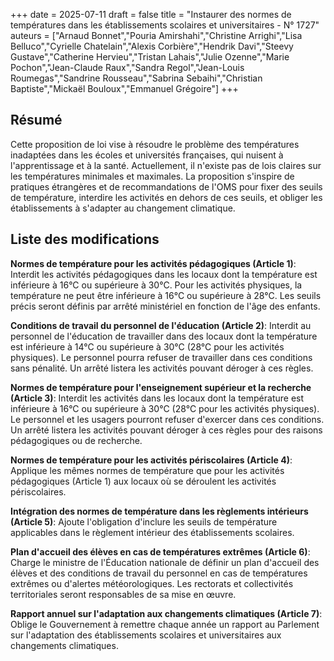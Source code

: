 +++
date = 2025-07-11
draft = false
title = "Instaurer des normes de températures dans les établissements scolaires et universitaires - N° 1727"
auteurs = ["Arnaud Bonnet","Pouria Amirshahi","Christine Arrighi","Lisa Belluco","Cyrielle Chatelain","Alexis Corbière","Hendrik Davi","Steevy Gustave","Catherine Hervieu","Tristan Lahais","Julie Ozenne","Marie Pochon","Jean-Claude Raux","Sandra Regol","Jean-Louis Roumegas","Sandrine Rousseau","Sabrina Sebaihi","Christian Baptiste","Mickaël Bouloux","Emmanuel Grégoire"]
+++

## Résumé

Cette proposition de loi vise à résoudre le problème des températures inadaptées dans les écoles et universités françaises, qui nuisent à l'apprentissage et à la santé. Actuellement, il n'existe pas de lois claires sur les températures minimales et maximales. La proposition s'inspire de pratiques étrangères et de recommandations de l'OMS pour fixer des seuils de température, interdire les activités en dehors de ces seuils, et obliger les établissements à s'adapter au changement climatique.

## Liste des modifications

**Normes de température pour les activités pédagogiques (Article 1)**: Interdit les activités pédagogiques dans les locaux dont la température est inférieure à 16°C ou supérieure à 30°C. Pour les activités physiques, la température ne peut être inférieure à 16°C ou supérieure à 28°C. Les seuils précis seront définis par arrêté ministériel en fonction de l'âge des enfants.

**Conditions de travail du personnel de l'éducation (Article 2)**: Interdit au personnel de l'éducation de travailler dans des locaux dont la température est inférieure à 14°C ou supérieure à 30°C (28°C pour les activités physiques). Le personnel pourra refuser de travailler dans ces conditions sans pénalité. Un arrêté listera les activités pouvant déroger à ces règles.

**Normes de température pour l'enseignement supérieur et la recherche (Article 3)**: Interdit les activités dans les locaux dont la température est inférieure à 16°C ou supérieure à 30°C (28°C pour les activités physiques). Le personnel et les usagers pourront refuser d'exercer dans ces conditions. Un arrêté listera les activités pouvant déroger à ces règles pour des raisons pédagogiques ou de recherche.

**Normes de température pour les activités périscolaires (Article 4)**: Applique les mêmes normes de température que pour les activités pédagogiques (Article 1) aux locaux où se déroulent les activités périscolaires.

**Intégration des normes de température dans les règlements intérieurs (Article 5)**: Ajoute l'obligation d'inclure les seuils de température applicables dans le règlement intérieur des établissements scolaires.

**Plan d'accueil des élèves en cas de températures extrêmes (Article 6)**: Charge le ministre de l'Éducation nationale de définir un plan d'accueil des élèves et des conditions de travail du personnel en cas de températures extrêmes ou d'alertes météorologiques. Les rectorats et collectivités territoriales seront responsables de sa mise en œuvre.

**Rapport annuel sur l'adaptation aux changements climatiques (Article 7)**: Oblige le Gouvernement à remettre chaque année un rapport au Parlement sur l'adaptation des établissements scolaires et universitaires aux changements climatiques.
